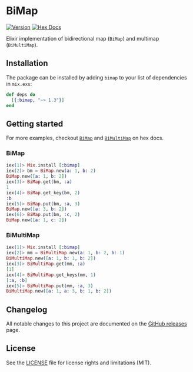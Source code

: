 # BiMap

[![Version](https://img.shields.io/hexpm/v/bimap.svg)](https://hex.pm/packages/bimap)
[![Hex Docs](https://img.shields.io/badge/hex-docs-lightgreen.svg)](https://hexdocs.pm/bimap/)

Elixir implementation of bidirectional map (`BiMap`) and multimap (`BiMultiMap`).

## Installation

The package can be installed by adding `bimap` to your list of dependencies in `mix.exs`:

```elixir
def deps do
  [{:bimap, "~> 1.3"}]
end
```

## Getting started

For more examples, checkout [`BiMap`](https://hexdocs.pm/bimap/BiMap.html) and [`BiMultiMap`](https://hexdocs.pm/bimap/BiMultiMap.html) on hex docs.

### BiMap

```elixir
iex(1)> Mix.install [:bimap]
iex(2)> bm = BiMap.new(a: 1, b: 2)
BiMap.new([a: 1, b: 2])
iex(3)> BiMap.get(bm, :a)
1
iex(4)> BiMap.get_key(bm, 2)
:b
iex(5)> BiMap.put(bm, :a, 3)
BiMap.new([a: 3, b: 2])
iex(6)> BiMap.put(bm, :c, 2)
BiMap.new([a: 1, c: 2])
```

### BiMultiMap

```elixir
iex(1)> Mix.install [:bimap]
iex(2)> mm = BiMultiMap.new(a: 1, b: 2, b: 1)
BiMultiMap.new([a: 1, b: 1, b: 2])
iex(3)> BiMultiMap.get(mm, :a)
[1]
iex(4)> BiMultiMap.get_keys(mm, 1)
[:a, :b]
iex(5)> BiMultiMap.put(mm, :a, 3)
BiMultiMap.new([a: 1, a: 3, b: 1, b: 2])
```

## Changelog

All notable changes to this project are documented on the [GitHub releases] page.

## License

See the [LICENSE] file for license rights and limitations (MIT).

[github releases]: https://github.com/mkaput/elixir-bimap/releases
[license]: https://github.com/mkaput/elixir-bimap/blob/master/LICENSE.txt
